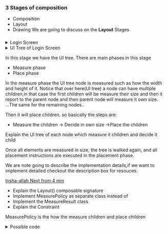 ### 3 Stages of composition

- Composition
- Layout
- Drawing
  We are going to discuss on the **Layout** Stages

###

 <details>
  <summary>Login Screen</summary>
<!-- Spacer -->

```kotlin
@Composable
fun LoginScreen() {
  Column(
      modifier = Modifier
          .fillMaxSize()
          .padding(16.dp),
      horizontalAlignment = Alignment.CenterHorizontally,
      verticalArrangement = Arrangement.Center
  ) {
      Logo()
      Spacer(modifier = Modifier.height(16.dp))
      UserNameField()
      Spacer(modifier = Modifier.height(8.dp))
      PasswordField()
      Spacer(modifier = Modifier.height(16.dp))
      LoginButton()
  }
}

@Composable
private fun UserNameField() {
  Row(
      modifier = Modifier.fillMaxWidth().padding(8.dp),
      verticalAlignment = Alignment.CenterVertically
  ) {
      Text(
          text = "UserName",
          modifier = Modifier.weight(1f).padding(end = 8.dp)
      )
      OutlinedTextField(
          value = "",
          onValueChange = { },
          modifier = Modifier.weight(2f).fillMaxWidth(),
      )
  }

}

@Composable
private fun PasswordField() {
  Row(
      modifier = Modifier.fillMaxWidth().padding(8.dp),
      verticalAlignment = Alignment.CenterVertically
  ) {
      Text(
          text = "Password",
          modifier = Modifier.weight(1f).padding(end = 8.dp)
      )
      OutlinedTextField(
          value = "",
          onValueChange = { },
          modifier = Modifier.weight(2f).fillMaxWidth(),
      )
  }
}

@Composable
private fun LoginButton() {
  Button(
      onClick = {},
      modifier = Modifier
          .fillMaxWidth()
          .height(48.dp)
  ) {
      Text("Login")
  }
}

@Composable
private fun ColumnScope.Logo() {
  Box(
      modifier = Modifier
          .align(Alignment.CenterHorizontally)
          .size(120.dp)
          .clip(CircleShape)
          .background(Color.Magenta)
  )

}

```

</details>

 <details>
  <summary>UI Tree of Login Screen</summary>
<!-- Spacer -->

```mermaid
graph TD

%%defining LoginScreen Nodes
    loginScreen[LoginScreen]
    loginScreen_Column[Column]
    loginScreen_Spacer_1[Spacer]
   logo[Logo]
    loginScreen_Spacer_2[Spacer]
    userNameField[UserNameField]
    loginScreen_Spacer_3[Spacer]
 passwordField[PasswordField]
    loginButton[LoginButton]

%%graph
    loginScreen --> loginScreen_Column
    loginScreen_Column -->logo
    %%Logo
 logo_Box[Box]
 logo--> logo_Box

    loginScreen_Column -->userNameField
    loginScreen_Column -->loginScreen_Spacer_2
    loginScreen_Column -->passwordField
    loginScreen_Column -->loginScreen_Spacer_1
    loginScreen_Column -->loginScreen_Spacer_3
    loginScreen_Column -->loginButton


%%user name field nodes
    userNameField_Row[Row]
    userNameField_Text[Text]
    userNameField_OutlinedTextField[OutlinedTextField]
%%user name field graph
userNameField--> userNameField_Row
userNameField_Row -->userNameField_Text
userNameField_Row -->userNameField_OutlinedTextField

%%password field nodes
    passwordField_Row[Row]
    passwordField_Text[Text]
     passwordField_OutlinedTextField[OutlinedTextField]
%%user name field graph
 passwordField-->  passwordField_Row
 passwordField_Row --> passwordField_Text
 passwordField_Row --> passwordField_OutlinedTextField
 %% LoginButton
 loginButton_Button[Button]
 loginButton--> loginButton_Button
```

<!-- Spacer -->
  </details>

<!-- Layout Stage -->

In this stage we have the UI tree.
There are main phases in this stage

- Measure phase
- Place phase

In the measure phase the UI tree node is measured such as how the width and height of it.
Notice that over here(UI tree) a node can have multiple children,in that case the first children will be measure their size and then it report to the parent node and then parent node will measure it own size.
...The same for the remaining nodes..

Then it will place children.
so basically the steps are:
- Measure the children -> Decide in own size ->Place the children

Explain the UI tree of each node which measure it children and decide it child


Once all elements are measured in size,
the tree is walked again, and all placement instructions
are executed in the placement phase.

We are note going to describe the implementation details,if we want to implement detailed checkout the description box for resouces.

[Insha-allah Next from 4 min](https://youtu.be/zMKMwh9gZuI)
- Explain the Layout() composable signature
- Implement MeasurePolicy as separate class instead of 
- Implement the MeasureResult class
- Explain the Constraint

MeasurePolicy is the how the measure children and place children

<details>
<summary> Possible code </summary>

```Kotlin
class MainActivity : ComponentActivity() {
    override fun onCreate(savedInstanceState: Bundle?) {
        super.onCreate(savedInstanceState)
        setContent {
            TutorialsTheme {
                Layout(
                    content = {},
                    modifier = Modifier,
                    measurePolicy = MyLayoutMeasurePolicy()
                )
            }
        }
    }
}

class MyLayoutMeasurePolicy : MeasurePolicy {
    override fun MeasureScope.measure(
        measurables: List<Measurable>,
        constraints: Constraints
    ): MeasureResult {
        val placeAbles = measurables.map { it.measure(constraints) }
        val height = 10
        val width = 10
        this.layout(width = width, height = height, placementBlock = {
            //place the logic here
            placeAbles.forEach {
               // it.placeRelative()
            }
        })
        return MyMeasureResult(height=height,width=width)
    }

}

class MyMeasureResult(
    override val height: Int ,
    override val width: Int,
    override val alignmentLines: Map<AlignmentLine, Int> = emptyMap(),
) : MeasureResult {
    override fun placeChildren() {

    }

}

```

</details>
